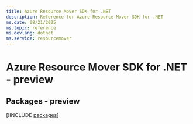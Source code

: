 ```yaml
---
title: Azure Resource Mover SDK for .NET
description: Reference for Azure Resource Mover SDK for .NET
ms.date: 08/21/2025
ms.topic: reference
ms.devlang: dotnet
ms.service: resourcemover
---
```

# Azure Resource Mover SDK for .NET - preview
## Packages - preview
[!INCLUDE [packages](resource-mover-index.md)]